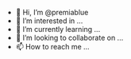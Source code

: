 - 👋 Hi, I’m @premiablue
- 👀 I’m interested in ...
- 🌱 I’m currently learning ...
- 💞️ I’m looking to collaborate on ...
- 📫 How to reach me ...

<!---
premiablue/premiablue is a ✨ special ✨ repository because its `README.md` (this file) appears on your GitHub profile.
You can click the Preview link to take a look at your changes.
--->
